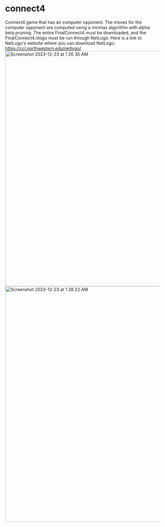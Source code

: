 # connect4
Connect4 game that has an computer opponent. The moves for the computer opponent are computed using a minmax algorithm with alpha beta pruning.
The entire FinalConnect4 must be downloaded, and the FinalConnect4.nlogo must be run through NetLogo. 
Here is a link to NetLogo's website where you can download NetLogo: https://ccl.northwestern.edu/netlogo/
<img width="765" alt="Screenshot 2023-12-23 at 1 26 35 AM" src="https://github.com/shadmanrakib/connect4-ai/assets/64807913/f3f00340-55ad-4f7e-b936-2b472a189676">
<img width="766" alt="Screenshot 2023-12-23 at 1 28 22 AM" src="https://github.com/shadmanrakib/connect4-ai/assets/64807913/1b917182-e485-4975-b085-dc3d08591ad6">
